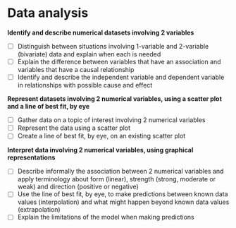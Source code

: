 # Data analysis
**Identify and describe numerical datasets involving 2 variables**
- [ ] Distinguish between situations involving 1-variable and 2-variable (bivariate) data and explain when each is needed
- [ ] Explain the difference between variables that have an association and variables that have a causal relationship
- [ ] Identify and describe the independent variable and dependent variable in relationships with possible cause and effect

**Represent datasets involving 2 numerical variables, using a scatter plot and a line of best fit, by eye**
- [ ] Gather data on a topic of interest involving 2 numerical variables
- [ ] Represent the data using a scatter plot
- [ ] Create a line of best fit, by eye, on an existing scatter plot

**Interpret data involving 2 numerical variables, using graphical representations**
- [ ] Describe informally the association between 2 numerical variables and apply terminology about form (linear), strength (strong, moderate or weak) and direction (positive or negative)
- [ ] Use the line of best fit, by eye, to make predictions between known data values (interpolation) and what might happen beyond known data values (extrapolation)
- [ ] Explain the limitations of the model when making predictions
